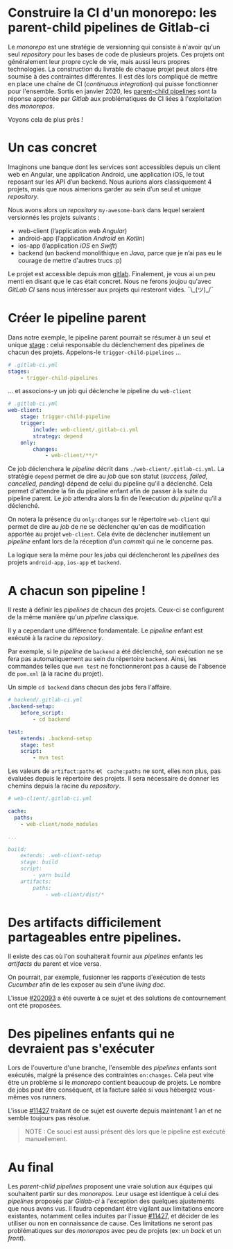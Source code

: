 # Construire la CI d'un monorepo: les parent-child pipelines de Gitlab-ci

Le _monorepo_ est une stratégie de versionning qui consiste à n'avoir qu'un seul _repository_ pour les bases de code de plusieurs projets. Ces projets ont généralement leur propre cycle de vie, mais aussi leurs propres technologies. La construction du livrable de chaque projet peut alors être soumise à des contraintes différentes. Il est dès lors compliqué de mettre en place une chaîne de CI (_continuous integration_) qui puisse fonctionner pour l'ensemble.
Sortis en janvier 2020, les [parent-child pipelines](https://docs.gitlab.com/ee/ci/parent_child_pipelines.html) sont la réponse apportée par _Gitlab_ aux problématiques de CI liées à l'exploitation des _monorepos_.

Voyons cela de plus près !

#  Un cas concret

Imaginons une banque dont les services sont accessibles depuis un client web en Angular, une application Android, une application iOS, le tout reposant sur les API d’un backend. Nous aurions alors classiquement 4 projets, mais que nous aimerions garder au sein d’un seul et unique _repository_.

Nous avons alors un _repository_ `my-awesome-bank` dans lequel seraient versionnés les projets suivants :
- web-client (l’application web _Angular_)
- android-app (l’application _Android_ en _Kotlin_)
- ios-app (l’application _iOS_ en _Swift_)
- backend (un backend monolithique en _Java_, parce que je n’ai pas eu le courage de mettre d'autres trucs :p)

Le projet est accessible depuis mon [gitlab](https://gitlab.com/gregory-elhaimer/my-awesome-bank). Finalement, je vous ai un peu menti en disant que le cas était concret. Nous ne ferons joujou qu'avec _GitLab CI_ sans nous intéresser aux projets qui resteront vides. ¯\\\_(ツ)_/¯ 

# Créer le pipeline parent

Dans notre exemple, le pipeline parent pourrait se résumer à un seul et unique [stage](https://docs.gitlab.com/ee/ci/yaml/#stages) : celui responsable du déclenchement des pipelines de chacun des projets. Appelons-le `trigger-child-pipelines` ...

```yaml
# .gitlab-ci.yml
stages: 
    - trigger-child-pipelines
```

... et associons-y un job qui déclenche le pipeline du `web-client`

```yaml
# .gitlab-ci.yml
web-client:
    stage: trigger-child-pipeline
    trigger:
        include: web-client/.gitlab-ci.yml
        strategy: depend
    only:
        changes:
            - web-client/**/*
```

Ce job déclenchera le _pipeline_ décrit dans `./web-client/.gitlab-ci.yml`. 
La stratégie `depend` permet de dire au _job_ que son statut (_success, failed, cancelled, pending_) dépend de celui du pipeline qu'il a déclenché. Cela permet d'attendre la fin du pipeline enfant afin de passer à la suite du pipeline parent. Le _job_  attendra alors la fin de l’exécution du _pipeline_ qu’il a déclenché.

On notera la présence du `only:changes` sur le répertoire `web-client` qui permet de dire au _job_ de ne se déclencher qu'en cas de modification apportée au projet `web-client`. Cela évite de déclencher inutilement un _pipeline_ enfant lors de la réception d'un _commit_ qui ne le concerne pas.

La logique sera la même pour les _jobs_ qui déclencheront les _pipelines_ des projets  `android-app`, `ios-app` et `backend`.



# A chacun son pipeline !

Il reste à définir les _pipelines_ de chacun des projets. Ceux-ci se configurent de la même manière qu'un _pipeline_ classique.

Il y a cependant une différence fondamentale. Le _pipeline_ enfant est exécuté à la racine du _repository_. 

Par exemple, si le _pipeline_ de `backend` a été déclenché, son exécution ne se fera pas automatiquement au sein du répertoire `backend`. Ainsi, les commandes telles que `mvn test` ne fonctionneront pas à cause de l'absence de `pom.xml` (à la racine du projet).

Un simple `cd backend` dans chacun des jobs fera l'affaire.

```yaml
# backend/.gitlab-ci.yml
.backend-setup:
    before_script:
        - cd backend

test: 
    extends: .backend-setup
    stage: test
    script:
        - mvn test
```

Les valeurs de `artifact:paths` et ` cache:paths` ne sont, elles non plus, pas évaluées depuis le répertoire des projets. Il sera nécessaire de donner les chemins depuis la racine du _repository_. 

```yaml
# web-client/.gitlab-ci.yml

cache:
  paths:
    - web-client/node_modules

...

build: 
    extends: .web-client-setup
    stage: build
    script:
        - yarn build
    artifacts:
        paths:
            - web-client/dist/*

```

# Des artifacts difficilement partageables entre pipelines.

Il existe des cas où l'on souhaiterait fournir aux _pipelines_ enfants les _artifacts_ du parent et vice versa.

On pourrait, par exemple, fusionner les rapports d'exécution de tests _Cucumber_ afin de les exposer au sein d'une _living doc_.

L'issue [#202093](https://gitlab.com/gitlab-org/gitlab/-/issues/202093) a été ouverte à ce sujet et des solutions de contournement ont été proposées.

# Des pipelines enfants qui ne devraient pas s'exécuter

Lors de l'ouverture d'une branche, l'ensemble des _pipelines_ enfants sont exécutés, malgré la présence des contraintes `on:changes`. Cela peut vite être un problème si le _monorepo_ contient beaucoup de projets. Le nombre de jobs peut être conséquent, et la facture salée si vous hébergez vous-mêmes vos runners.

L'issue [#11427](https://gitlab.com/gitlab-org/gitlab/-/issues/11427) traitant de ce sujet est ouverte depuis maintenant 1 an et ne semble toujours pas résolue.

> NOTE : Ce souci est aussi présent dès lors que le pipeline est exécuté manuellement.

# Au final

Les _parent-child pipelines_ proposent une vraie solution aux équipes qui souhaitent partir sur des _monorepos_. Leur usage est identique à celui des _pipelines_ proposés par _Gitlab-ci_ à l'exception des quelques ajustements que nous avons vus.
Il faudra cependant être vigilant aux limitations encore existantes, notamment celles induites par l'issue [#11427](https://gitlab.com/gitlab-org/gitlab/-/issues/11427), et décider de les utiliser ou non en connaissance de cause. 
Ces limitations ne seront pas problématiques sur des _monorepos_ avec peu de projets (ex: un _back_ et un _front_).
